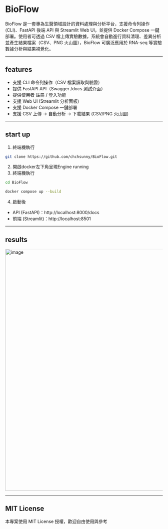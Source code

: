 #  BioFlow 

BioFlow 是一套專為生醫領域設計的資料處理與分析平台，支援命令列操作 (CLI)、FastAPI 後端 API 與 Streamlit Web UI，並提供 Docker Compose 一鍵部署。使用者可透過 CSV 檔上傳實驗數據，系統會自動進行資料清理、差異分析並產生結果檔案（CSV、PNG 火山圖），BioFlow 可廣泛應用於 RNA-seq 等實驗數據分析與結果視覺化。

---

##  features

-  支援 CLI 命令列操作（CSV 檔案讀取與驗證）
-  提供 FastAPI API（Swagger /docs 測試介面）
-  提供使用者 註冊 / 登入功能
-  支援 Web UI (Streamlit 分析面板)
-  支援 Docker Compose 一鍵部署
-  支援 CSV 上傳 → 自動分析 → 下載結果 (CSV/PNG 火山圖)

---

##  start up

1. 終端機執行
```bash
git clone https://github.com/chchsunny/BioFlow.git
```
2. 開啟docker左下角呈現Engine running
3. 終端機執行
```bash
cd BioFlow
```
```bash
docker compose up --build
```
4. 啟動後
- API (FastAPI)：http://localhost:8000/docs
- 前端 (Streamlit)：http://localhost:8501

---

##  results
<img width="1566" height="772" alt="image" src="https://github.com/user-attachments/assets/2fe687d1-8f01-46f3-8316-54ae749ba100" />

---

##  MIT License
本專案使用 MIT License 授權，歡迎自由使用與參考

